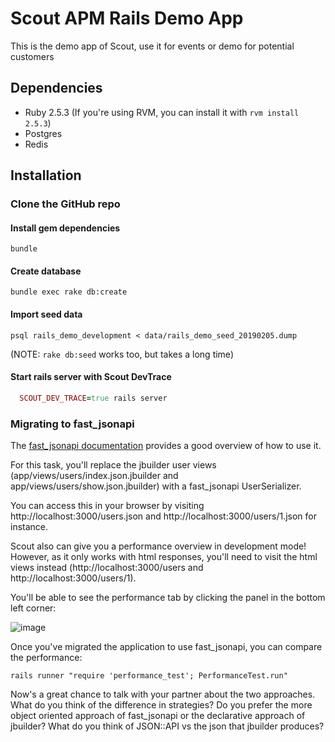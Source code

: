 # Scout APM Rails Demo App

This is the demo app of Scout, use it for events or demo for potential customers

## Dependencies

* Ruby 2.5.3 (If you're using RVM, you can install it with `rvm install 2.5.3`)
* Postgres
* Redis

## Installation

### Clone the GitHub repo

#### Install gem dependencies

```
bundle
```

#### Create database

```
bundle exec rake db:create
```

#### Import seed data

```
psql rails_demo_development < data/rails_demo_seed_20190205.dump
```

(NOTE: `rake db:seed` works too, but takes a long time)

#### Start rails server with Scout DevTrace
```ruby
  SCOUT_DEV_TRACE=true rails server
```

### Migrating to fast_jsonapi

The [fast_jsonapi documentation](https://github.com/Netflix/fast_jsonapi) provides a good overview of how to use it.

For this task, you'll replace the jbuilder user views (app/views/users/index.json.jbuilder and app/views/users/show.json.jbuilder) with a fast_jsonapi UserSerializer.

You can access this in your browser by visiting http://localhost:3000/users.json and http://localhost:3000/users/1.json for instance.

Scout also can give you a performance overview in development mode! However, as it only works with html responses, you'll need to visit the html views instead (http://localhost:3000/users and http://localhost:3000/users/1).

You'll be able to see the performance tab by clicking the panel in the bottom left corner:

![image](https://d2ddoduugvun08.cloudfront.net/items/0j2W063D2Q0W2C3F1s37/Screen%20Recording%202019-02-05%20at%2001.04%20PM.gif?X-CloudApp-Visitor-Id=2836786&v=f11608df)

Once you've migrated the application to use fast_jsonapi, you can compare the performance:

    rails runner "require 'performance_test'; PerformanceTest.run"

Now's a great chance to talk with your partner about the two approaches. What do you think of the difference in strategies? Do you prefer the more object oriented approach of fast_jsonapi or the declarative approach of jbuilder? What do you think of JSON::API vs the json that jbuilder produces?
